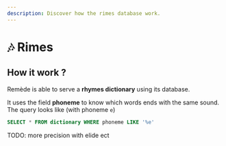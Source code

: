 ```yaml
---
description: Discover how the rimes database work.
---
```


# 🎶 Rimes

## How it work ?

Remède is able to serve a **rhymes dictionary** using its database.

It uses the field **phoneme** to know which words ends with the same sound. The query looks like (with phoneme `e`)

```sql
SELECT * FROM dictionary WHERE phoneme LIKE '%e'
```

TODO: more precision with elide ect
